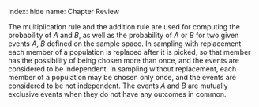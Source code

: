 index: hide
name: Chapter Review

The multiplication rule and the addition rule are used for computing the probability of  *A* and  *B*, as well as the probability of  *A* or  *B* for two given events  *A*,  *B* defined on the sample space. In sampling with replacement each member of a population is replaced after it is picked, so that member has the possibility of being chosen more than once, and the events are considered to be independent. In sampling without replacement, each member of a population may be chosen only once, and the events are considered to be not independent. The events  *A* and  *B* are mutually exclusive events when they do not have any outcomes in common.

